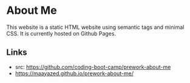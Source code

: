 # About Me 
<p>This website is a static HTML website using semantic tags and minimal CSS. It is currently hosted on Github Pages.</p>

## Links
* src: https://github.com/coding-boot-camp/prework-about-me
* https://maayazed.github.io/prework-about-me/
